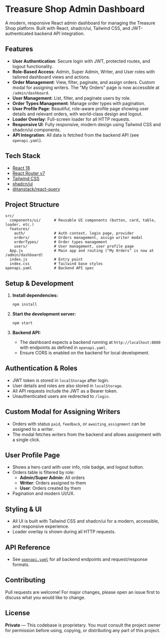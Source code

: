# Treasure Shop Admin Dashboard

A modern, responsive React admin dashboard for managing the Treasure Shop platform. Built with React, shadcn/ui, Tailwind CSS, and JWT-authenticated backend API integration.

## Features

- **User Authentication**: Secure login with JWT, protected routes, and logout functionality.
- **Role-Based Access**: Admin, Super Admin, Writer, and User roles with tailored dashboard views and actions.
- **Order Management**: View, filter, paginate, and assign orders. Custom modal for assigning writers. The "My Orders" page is now accessible at `/admin/dashboard`.
- **User Management**: List, filter, and paginate users by role.
- **Order Types Management**: Manage order types with pagination.
- **User Profile Page**: Beautiful, role-aware profile page showing user details and relevant orders, with world-class design and logout.
- **Loader Overlay**: Full-screen loader for all HTTP requests.
- **Responsive UI**: Fully responsive, modern design using Tailwind CSS and shadcn/ui components.
- **API Integration**: All data is fetched from the backend API (see `openapi.yaml`).

## Tech Stack

- [React 18](https://react.dev/)
- [React Router v7](https://reactrouter.com/)
- [Tailwind CSS](https://tailwindcss.com/)
- [shadcn/ui](https://ui.shadcn.com/)
- [@tanstack/react-query](https://tanstack.com/query/latest)

## Project Structure

```
src/
  components/ui/      # Reusable UI components (button, card, table, loader, etc.)
  features/
    auth/             # Auth context, login page, provider
    orders/           # Orders management, assign writer modal
    orderTypes/       # Order types management
    users/            # User management, user profile page
  App.js              # Main app and routing ("My Orders" is now at /admin/dashboard)
  index.js            # Entry point
  index.css           # Tailwind base styles
openapi.yaml          # Backend API spec
```

## Setup & Development

1. **Install dependencies:**
   ```sh
   npm install
   ```

2. **Start the development server:**
   ```sh
   npm start
   ```

3. **Backend API:**
   - The dashboard expects a backend running at `http://localhost:8080` with endpoints as defined in `openapi.yaml`.
   - Ensure CORS is enabled on the backend for local development.

## Authentication & Roles
- JWT token is stored in `localStorage` after login.
- User details and roles are also stored in `localStorage`.
- All API requests include the JWT as a Bearer token.
- Unauthenticated users are redirected to `/login`.

## Custom Modal for Assigning Writers
- Orders with status `paid`, `feedback`, or `awaiting_assignment` can be assigned to a writer.
- The modal fetches writers from the backend and allows assignment with a single click.

## User Profile Page
- Shows a hero card with user info, role badge, and logout button.
- Orders table is filtered by role:
  - **Admin/Super Admin**: All orders
  - **Writer**: Orders assigned to them
  - **User**: Orders created by them
- Pagination and modern UI/UX.

## Styling & UI
- All UI is built with Tailwind CSS and shadcn/ui for a modern, accessible, and responsive experience.
- Loader overlay is shown during all HTTP requests.

## API Reference
- See [`openapi.yaml`](openapi.yaml) for all backend endpoints and request/response formats.

## Contributing
Pull requests are welcome! For major changes, please open an issue first to discuss what you would like to change.

## License

**Private** — This codebase is proprietary. You must consult the project owner for permission before using, copying, or distributing any part of this project.



